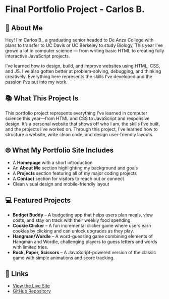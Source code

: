 # Final Portfolio Project - Carlos B.

## 👋 About Me

Hey! I'm Carlos B., a graduating senior headed to De Anza College with plans to transfer to UC Davis or UC Berkeley to study Biology. This year I’ve grown a lot in computer science — from writing basic HTML to creating fully interactive JavaScript projects.

I’ve learned how to design, build, and improve websites using HTML, CSS, and JS. I’ve also gotten better at problem-solving, debugging, and thinking creatively. Everything here represents the skills I’ve developed and the passion I’ve put into my work.

## 📚 What This Project Is

This portfolio project represents everything I’ve learned in computer science this year—from HTML and CSS to JavaScript and responsive design. It’s a personal website that shows off who I am, the skills I’ve built, and the projects I’ve worked on. Through this project, I’ve learned how to structure a website, write clean code, and design user-friendly layouts.

## 🌐 What My Portfolio Site Includes

- A **Homepage** with a short introduction  
- An **About Me** section highlighting my background and goals  
- A **Projects** section featuring all of my major coding projects  
- A **Contact** section for visitors to reach out or connect  
- Clean visual design and mobile-friendly layout  

## 💻 Featured Projects

- **Budget Buddy** – A budgeting app that helps users plan meals, view costs, and stay on track with their weekly food spending.
- **Cookie Clicker** – A fun incremental clicker game where users earn cookies by clicking and can unlock upgrades as they play.
- **Hangman/Wordle** – A word-guessing game combining elements of Hangman and Wordle, challenging players to guess letters and words with limited tries.
- **Rock, Paper, Scissors** – A JavaScript-powered version of the classic game with simple animations and score tracking.

## 🔗 Links

- [View the Live Site](https://carlitos13180.github.io/Final-Project/)
- [GitHub Repository](https://github.com/Carlitos13180/Final-Project)
